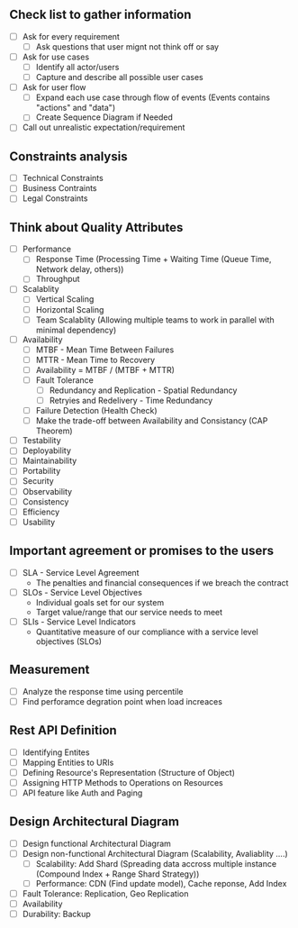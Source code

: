 ## Check list to gather information

- [ ] Ask for every requirement
  - [ ] Ask questions that user mignt not think off or say
- [ ] Ask for use cases
  - [ ] Identify all actor/users
  - [ ] Capture and describe all possible user cases
- [ ] Ask for user flow
  - [ ] Expand each use case through flow of events (Events contains "actions" and "data")
  - [ ] Create Sequence Diagram if Needed
- [ ] Call out unrealistic expectation/requirement

## Constraints analysis

- [ ] Technical Constraints
- [ ] Business Contraints
- [ ] Legal Constraints

## Think about Quality Attributes

- [ ] Performance
  - [ ] Response Time (Processing Time + Waiting Time (Queue Time, Network delay, others))
  - [ ] Throughput
- [ ] Scalablity
  - [ ] Vertical Scaling
  - [ ] Horizontal Scaling
  - [ ] Team Scalablity (Allowing multiple teams to work in parallel with minimal dependency)
- [ ] Availability
  - [ ] MTBF - Mean Time Between Failures
  - [ ] MTTR - Mean Time to Recovery
  - [ ] Availability = MTBF / (MTBF + MTTR)
  - [ ] Fault Tolerance
    - [ ] Redundancy and Replication - Spatial Redundancy
    - [ ] Retryies and Redelivery - Time Redundancy
  - [ ] Failure Detection (Health Check)
  - [ ] Make the trade-off between Availability and Consistancy (CAP Theorem)
- [ ] Testability
- [ ] Deployability
- [ ] Maintainability
- [ ] Portability
- [ ] Security
- [ ] Observability
- [ ] Consistency
- [ ] Efficiency
- [ ] Usability

## Important agreement or promises to the users

- [ ] SLA - Service Level Agreement
  - The penalties and financial consequences if we breach the contract
- [ ] SLOs - Service Level Objectives
  - Individual goals set for our system
  - Target value/range that our service needs to meet
- [ ] SLIs - Service Level Indicators
  - Quantitative measure of our compliance with a service level objectives (SLOs)

## Measurement
- [ ] Analyze the response time using percentile
- [ ] Find perforamce degration point when load increaces

## Rest API Definition

- [ ] Identifying Entites
- [ ] Mapping Entities to URIs
- [ ] Defining Resource's Representation (Structure of Object)
- [ ] Assigning HTTP Methods to Operations on Resources
- [ ] API feature like Auth and Paging

## Design Architectural Diagram
- [ ] Design functional Architectural Diagram
- [ ] Design non-functional Architectural Diagram (Scalability, Avaliablity ....)
  - [ ] Scalability: Add Shard (Spreading data accross multiple instance (Compound Index + Range Shard Strategy))
  - [ ] Performance: CDN (Find update model), Cache reponse, Add Index
- [ ] Fault Tolerance: Replication, Geo Replication
- [ ] Availability
- [ ] Durability: Backup